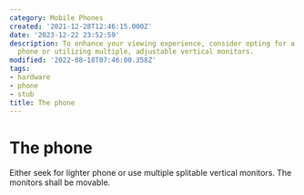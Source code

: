 ```yaml
---
category: Mobile Phones
created: '2021-12-28T12:46:15.000Z'
date: '2023-12-22 23:52:59'
description: To enhance your viewing experience, consider opting for a lightweight
  phone or utilizing multiple, adjustable vertical monitors.
modified: '2022-08-18T07:46:00.358Z'
tags:
- hardware
- phone
- stub
title: The phone
---
```


# The phone

Either seek for lighter phone or use multiple splitable vertical monitors. The monitors shall be movable.
